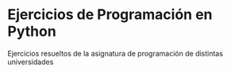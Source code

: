 # Ejercicios de Programación en Python
Ejercicios resueltos de la asignatura de programación de distintas universidades 
